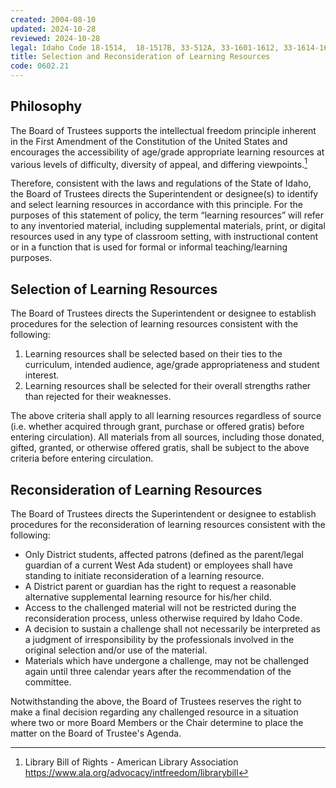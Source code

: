 ```yaml
---
created: 2004-08-10
updated: 2024-10-28
reviewed: 2024-10-28
legal: Idaho Code 18-1514,  18-1517B, 33-512A, 33-1601-1612, 33-1614-1619, 33-1627, 33-1629-1633
title: Selection and Reconsideration of Learning Resources
code: 0602.21
---
```



## Philosophy


The Board of Trustees  supports the intellectual freedom principle inherent in the First Amendment of the Constitution of the United States and encourages the accessibility of age/grade appropriate learning resources at various levels of difficulty, diversity of appeal, and differing viewpoints.[^library-bor]

Therefore, consistent with the laws and regulations of the State of Idaho, the Board of Trustees directs the Superintendent or designee(s) to identify and select learning resources in accordance with this principle. For the purposes of this statement of policy, the term “learning resources” will refer to any inventoried material, including supplemental materials, print, or digital resources used in any type of classroom setting,  with instructional content or in a function that is used for formal or informal teaching/learning purposes.

## Selection of Learning Resources

The Board of Trustees directs the Superintendent or designee to establish procedures for the selection of learning resources consistent with the following:

1. Learning resources shall be selected based on their ties to the curriculum, intended audience, age/grade appropriateness and student interest.
2. Learning resources shall be selected for their overall strengths rather than rejected for their weaknesses.

The above criteria shall apply to all learning resources regardless of source (i.e. whether acquired through grant, purchase or offered gratis) before entering circulation).  All materials from all sources, including those donated, gifted, granted, or otherwise offered gratis, shall be subject to the above criteria before entering circulation.

## Reconsideration of Learning Resources

The Board of Trustees directs the Superintendent or designee to establish procedures for the reconsideration of learning resources consistent with the following:

- Only District students, affected patrons (defined as the parent/legal guardian of a current West Ada student) or employees shall have standing to initiate reconsideration of a learning resource.
- A District parent or guardian has the right to request a reasonable alternative supplemental learning resource for his/her child.
- Access to the challenged material will  not be restricted during the reconsideration process, unless otherwise required by Idaho Code.
- A decision to sustain a challenge shall not necessarily be interpreted as a judgment of irresponsibility by the professionals involved in the original selection and/or use of the material.
- Materials which have undergone a challenge, may not be challenged again until three calendar years after the recommendation of the committee.

Notwithstanding the above, the Board of Trustees reserves the right to make a final decision regarding any challenged resource in a situation where two or more Board Members or the Chair determine to place the matter on the Board of Trustee's Agenda.


[^library-bor]: Library Bill of Rights - American Library Association https://www.ala.org/advocacy/intfreedom/librarybill
